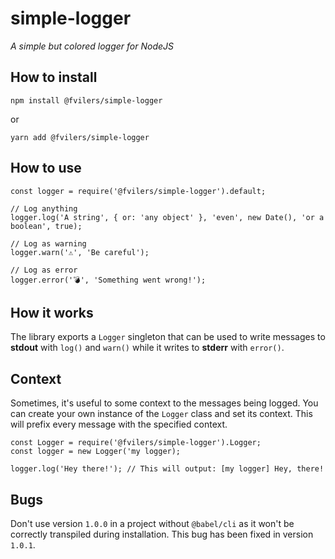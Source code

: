 # simple-logger

_A simple but colored logger for NodeJS_

## How to install

```
npm install @fvilers/simple-logger
```

or

```
yarn add @fvilers/simple-logger
```

## How to use

```
const logger = require('@fvilers/simple-logger').default;

// Log anything
logger.log('A string', { or: 'any object' }, 'even', new Date(), 'or a boolean', true);

// Log as warning
logger.warn('⚠️', 'Be careful');

// Log as error
logger.error('💣', 'Something went wrong!');
```

## How it works

The library exports a `Logger` singleton that can be used to write messages to **stdout** with `log()` and `warn()` while it writes to **stderr** with `error()`.

## Context

Sometimes, it's useful to some context to the messages being logged. You can create your own instance of the `Logger` class and set its context. This will prefix every message with the specified context.

```
const Logger = require('@fvilers/simple-logger').Logger;
const logger = new Logger('my logger);

logger.log('Hey there!'); // This will output: [my logger] Hey, there!
```

## Bugs

Don't use version `1.0.0` in a project without `@babel/cli` as it won't be correctly transpiled during installation. This bug has been fixed in version `1.0.1`.
